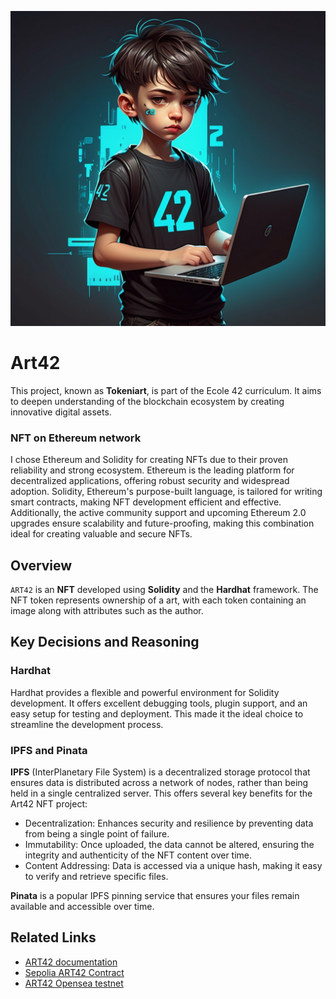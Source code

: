 ![Art42 NFT](./documentation/nft.jpeg)

# Art42

This project, known as **Tokeniart**, is part of the Ecole 42 curriculum. It aims to deepen understanding of the blockchain ecosystem by creating innovative digital assets.

### NFT on Ethereum network

I chose Ethereum and Solidity for creating NFTs due to their proven reliability and strong ecosystem. Ethereum is the leading platform for decentralized applications, offering robust security and widespread adoption. Solidity, Ethereum's purpose-built language, is tailored for writing smart contracts, making NFT development efficient and effective. Additionally, the active community support and upcoming Ethereum 2.0 upgrades ensure scalability and future-proofing, making this combination ideal for creating valuable and secure NFTs.

## Overview

`ART42` is an **NFT** developed using **Solidity** and the **Hardhat** framework. The NFT token represents ownership of a art, with each token containing an image along with attributes such as the author.

## Key Decisions and Reasoning

### Hardhat

Hardhat provides a flexible and powerful environment for Solidity development. It offers excellent debugging tools, plugin support, and an easy setup for testing and deployment. This made it the ideal choice to streamline the development process.

### IPFS and Pinata

**IPFS** (InterPlanetary File System) is a decentralized storage protocol that ensures data is distributed across a network of nodes, rather than being held in a single centralized server. This offers several key benefits for the Art42 NFT project:

- Decentralization: Enhances security and resilience by preventing data from being a single point of failure.
- Immutability: Once uploaded, the data cannot be altered, ensuring the integrity and authenticity of the NFT content over time.
- Content Addressing: Data is accessed via a unique hash, making it easy to verify and retrieve specific files.

**Pinata** is a popular IPFS pinning service that ensures your files remain available and accessible over time.

## Related Links

- [ART42 documentation](https://woolimi.github.io/tokeniart)
- [Sepolia ART42 Contract](https://sepolia.etherscan.io/address/0x73dF9A3536A67D159C7A6526734FfD956475cb79)
- [ART42 Opensea testnet](https://testnets.opensea.io/collection/art42)
